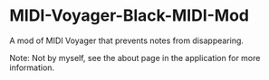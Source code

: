 # MIDI-Voyager-Black-MIDI-Mod
A mod of MIDI Voyager that prevents notes from disappearing. 

Note: Not by myself, see the about page in the application for more information.
